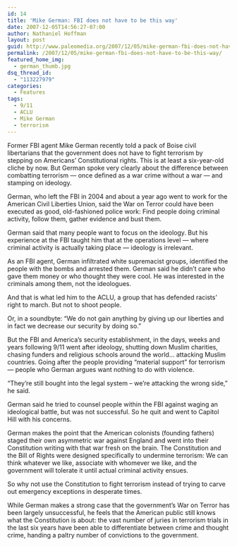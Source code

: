 ```yaml
---
id: 14
title: 'Mike German: FBI does not have to be this way'
date: 2007-12-05T14:56:27-07:00
author: Nathaniel Hoffman
layout: post
guid: http://www.paleomedia.org/2007/12/05/mike-german-fbi-does-not-have-to-be-this-way/
permalink: /2007/12/05/mike-german-fbi-does-not-have-to-be-this-way/
featured_home_img:
  - german_thumb.jpg
dsq_thread_id:
  - "113227979"
categories:
  - Features
tags:
  - 9/11
  - ACLU
  - Mike German
  - terrorism
---
```

Former FBI agent Mike German recently told a pack of Boise civil libertarians that the government does not have to fight terrorism by stepping on Americans&#8217; Constitutional rights. This is at least a six-year-old cliche by now. But German spoke very clearly about the difference between combatting terrorism &#8212; once defined as a war crime without a war &#8212; and stamping on ideology.<!--more-->

German, who left the FBI in 2004 and about a year ago went to work for the American Civil Liberties Union, said the War on Terror could have been executed as good, old-fashioned police work: Find people doing criminal activity, follow them, gather evidence and bust them.

German said that many people want to focus on the ideology. But his experience at the FBI taught him that at the operations level &#8212; where criminal activity is actually taking place &#8212; ideology is irrelevant.

As an FBI agent, German infiltrated white supremacist groups, identified the people with the bombs and arrested them. German said he didn&#8217;t care who gave them money or who thought they were cool. He was interested in the criminals among them, not the ideologues.

And that is what led him to the ACLU, a group that has defended racists&#8217; right to march. But not to shoot people.

Or, in a soundbyte: “We do not gain anything by giving up our liberties and in fact we decrease our security by doing so.”

But the FBI and America&#8217;s security establishment, in the days, weeks and years following 9/11 went after ideology, shutting down Muslim charities, chasing funders and religious schools around the world&#8230; attacking Muslim countries. Going after the people providing &#8220;material support&#8221; for terrorism &#8212; people who German argues want nothing to do with violence.

&#8220;They’re still bought into the legal system – we’re attacking the wrong side,&#8221; he said.

German said he tried to counsel people within the FBI against waging an ideological battle, but was not successful. So he quit and went to Capitol Hill with his concerns.

German makes the point that the American colonists (founding fathers) staged their own asymmetric war against England and went into their Constitution writing with that war fresh on the brain. The Constitution and the Bill of Rights were designed specifically to undermine terrorism: We can think whatever we like, associate with whomever we like, and the government will tolerate it until actual criminal activity ensues.

So why not use the Constitution to fight terrorism instead of trying to carve out emergency exceptions in desperate times.

While German makes a strong case that the government&#8217;s War on Terror has been largely unsuccessful, he feels that the American public still knows what the Constitution is about: the vast number of juries in terrorism trials in the last six years have been able to differentiate between crime and thought crime, handing a paltry number of convictions to the government.